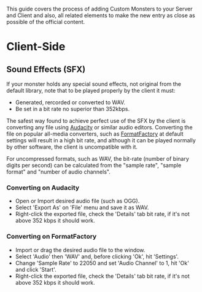 This guide covers the process of adding Custom Monsters to your Server and Client and also, all related elements to make the new entry as close as possible of the official content.

# Client-Side

## Sound Effects (SFX)
If your monster holds any special sound effects, not original from the default library, note that to be played properly by the client it must: 
* Generated, rercorded or converted to WAV.
* Be set in a bit rate no superior than 352kbps.

The safest way found to achieve perfect use of the SFX by the client is converting any file using [Audacity](http://www.audacityteam.org/download/) or similar audio editors. Converting the file on popular all-media converters, such as [FormatFactory](https://formatfactory.en.uptodown.com/windows) at default settings will result in a high bit rate, and although it can be played normally by other software, the client is uncompatible with it.

For uncompressed formats, such as WAV, the bit-rate (number of binary digits per second) can be calculated from the "sample rate", "sample format" and "number of audio channels".

### Converting on Audacity
* Open or Import desired audio file (such as OGG).
* Select 'Export As' on 'File' menu and save it as WAV.
* Right-click the exported file, check the 'Details' tab bit rate, if it's not above 352 kbps it should work.

### Converting on FormatFactory
* Import or drag the desired audio file to the window.
* Select 'Audio' then 'WAV' and, before clicking 'Ok', hit 'Settings'.
* Change 'Sample Rate' to 22050 and set 'Audio Channel' to 1, hit 'Ok' and click 'Start'.
* Right-click the exported file, check the 'Details' tab bit rate, if it's not above 352 kbps it should work.